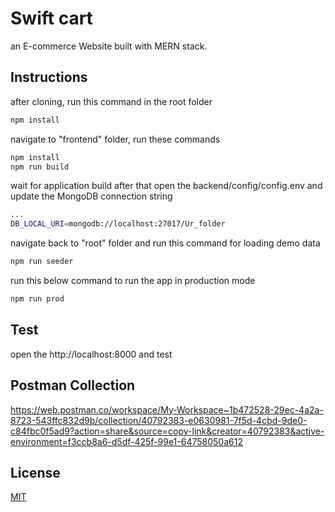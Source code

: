 # Swift cart

an E-commerce Website built with MERN stack.

## Instructions

after cloning, run this command in the root folder
```bash
npm install
```
navigate to "frontend" folder, run these commands 
```bash
npm install
npm run build
```
wait for application build
after that open the backend/config/config.env
and update the MongoDB connection string
```bash
...
DB_LOCAL_URI=mongodb://localhost:27017/Ur_folder
```

navigate back to "root" folder and run this command for loading demo data
```bash
npm run seeder
```

run this below command to run the app in production mode
```bash
npm run prod
```


## Test
open the http://localhost:8000 and test  

## Postman Collection
https://web.postman.co/workspace/My-Workspace~1b472528-29ec-4a2a-8723-543ffc832d9b/collection/40792383-e0630981-7f5d-4cbd-9de0-c84fbc0f5ad9?action=share&source=copy-link&creator=40792383&active-environment=f3ccb8a6-d5df-425f-99e1-64758050a612


## License

[MIT](https://choosealicense.com/licenses/mit/)